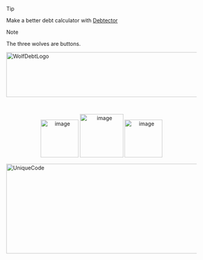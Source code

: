 >[!TIP]
>Make a better debt calculator with [Debtector](https://github.com/Debtector/Debtector)

>[!NOTE]
> The three wolves are buttons.

<img width="1197" height="119" alt="WolfDebtLogo" src="https://github.com/user-attachments/assets/a49fdbe8-0722-4c8d-a509-5b50ea5cf604" />

<div align="center">

&nbsp;

<a href="../main/Math" target="_blank"><img width="100" height="100" alt="image" src="https://github.com/user-attachments/assets/3993d61b-1631-453a-ae17-60d1972ed019" /></a>
<a href="https://codehs.com/sandbox/id/debtcalculator-85zZse/run" target="_blank"><img width="115" height="115" alt="image" src="https://github.com/user-attachments/assets/edccc1aa-401f-4e9b-84d9-1cfd1730c8e4" /></a>
<a href="../main/Embeds" target="_blank"><img width="100" height="100" alt="image" src="https://github.com/user-attachments/assets/e6874ffb-c99a-4c7f-81bb-182d3cd68105" /></a>
</div>

<img width="1197" height="238" alt="UniqueCode" src="https://github.com/user-attachments/assets/e667714f-fe7a-40cb-a551-df6ba0b6ab56" />
